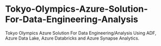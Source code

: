# Tokyo-Olympics-Azure-Solution-For-Data-Engineering-Analysis
Tokyo Olympics Azure Solution For Data Engineering/Analysis Using ADF, Azure Data Lake, Azure Databricks and Azure Synapse Analytics.
